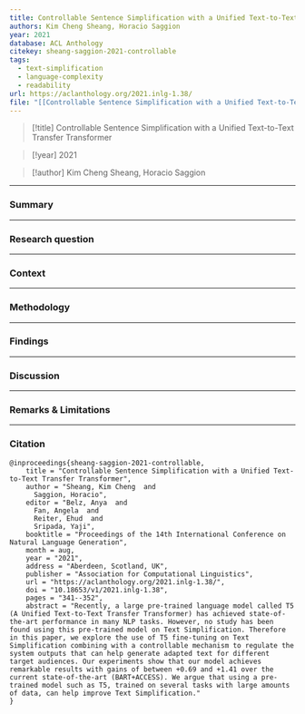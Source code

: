 ```yaml
---
title: Controllable Sentence Simplification with a Unified Text-to-Text Transfer Transformer
authors: Kim Cheng Sheang, Horacio Saggion
year: 2021
database: ACL Anthology
citekey: sheang-saggion-2021-controllable
tags:
  - text-simplification
  - language-complexity
  - readability
url: https://aclanthology.org/2021.inlg-1.38/
file: "[[Controllable Sentence Simplification with a Unified Text-to-Text Transfer Transformer.pdf]]"
---
```


>[!title]
Controllable Sentence Simplification with a Unified Text-to-Text Transfer Transformer

>[!year]
2021

>[!author]
Kim Cheng Sheang, Horacio Saggion


------------------------------------

### Summary


------------------------------------

### Research question


------------------------------------

### Context


------------------------------------

### Methodology


------------------------------------

### Findings


------------------------------------

### Discussion


------------------------------------

### Remarks & Limitations


------------------------------------

### Citation

```
@inproceedings{sheang-saggion-2021-controllable,
    title = "Controllable Sentence Simplification with a Unified Text-to-Text Transfer Transformer",
    author = "Sheang, Kim Cheng  and
      Saggion, Horacio",
    editor = "Belz, Anya  and
      Fan, Angela  and
      Reiter, Ehud  and
      Sripada, Yaji",
    booktitle = "Proceedings of the 14th International Conference on Natural Language Generation",
    month = aug,
    year = "2021",
    address = "Aberdeen, Scotland, UK",
    publisher = "Association for Computational Linguistics",
    url = "https://aclanthology.org/2021.inlg-1.38/",
    doi = "10.18653/v1/2021.inlg-1.38",
    pages = "341--352",
    abstract = "Recently, a large pre-trained language model called T5 (A Unified Text-to-Text Transfer Transformer) has achieved state-of-the-art performance in many NLP tasks. However, no study has been found using this pre-trained model on Text Simplification. Therefore in this paper, we explore the use of T5 fine-tuning on Text Simplification combining with a controllable mechanism to regulate the system outputs that can help generate adapted text for different target audiences. Our experiments show that our model achieves remarkable results with gains of between +0.69 and +1.41 over the current state-of-the-art (BART+ACCESS). We argue that using a pre-trained model such as T5, trained on several tasks with large amounts of data, can help improve Text Simplification."
}
```
